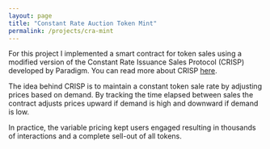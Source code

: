 ```yaml
---
layout: page
title: "Constant Rate Auction Token Mint"
permalink: /projects/cra-mint
---
```


For this project I implemented a smart contract for token sales using a modified version of the Constant Rate Issuance Sales Protocol (CRISP) developed by Paradigm. You can read more about CRISP [here](https://www.paradigm.xyz/2022/01/constant-rate-issuance-sales-protocol).

The idea behind CRISP is to maintain a constant token sale rate by adjusting prices based on demand. By tracking the time elapsed between sales the contract adjusts prices upward if demand is high and downward if demand is low.

In practice, the variable pricing kept users engaged resulting in thousands of interactions and a complete sell-out of all tokens.
